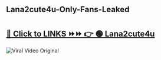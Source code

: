 
 ## Lana2cute4u-Only-Fans-Leaked

# <h2><a href="https://clipsfans.com/Lana2cute4u&ref=git">🔗 Click to LINKS ⏩⏩ 👉 🟢 Lana2cute4u </a></h2>

<a href="https://clipsfans.com/Lana2cute4u&ref=git" rel="nofollow" data-target="animated-image.originalLink"><img src="https://i.ibb.co.com/xMMVF88/686577567.gif" alt="Viral Video Original" style="max-width: 100%; display: inline-block;" data-target="animated-image.originalImage"></a>
